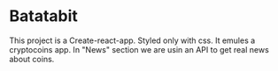 # Batatabit

This project is a Create-react-app. Styled only with css.
It emules a cryptocoins app.
In "News" section we are usin an API to get real news about coins.
